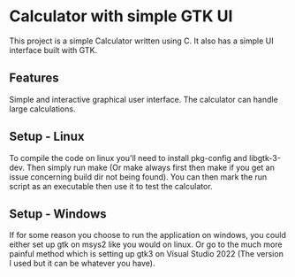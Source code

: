 # Calculator with simple GTK UI

This project is a simple Calculator written using C. It also has a simple UI interface built with GTK.

## Features

Simple and interactive graphical user interface.
The calculator can handle large calculations.

## Setup - Linux

To compile the code on linux you'll need to install pkg-config and libgtk-3-dev. Then simply run make (Or make always first then make if you get an issue concerning build dir not being found). You can then mark the run script as an executable then use it to test the calculator.

## Setup - Windows
If for some reason you choose to run the application on windows, you could either set up gtk on msys2 like you would on linux. Or go to the much more painful method which is setting up gtk3 on Visual Studio 2022 (The version I used but it can be whatever you have).